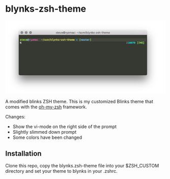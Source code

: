 # blynks-zsh-theme

![Blynks ZSH Theme iTerm](blynks-zsh-theme-iterm.png)

A modified blinks ZSH theme. This is my customized Blinks theme that comes with the [oh-my-zsh](https://github.com/robbyrussell/oh-my-zsh) framework.

Changes:
  * Show the vi-mode on the right side of the prompt
  * Slightly slimmed down prompt
  * Some colors have been changed

## Installation
Clone this repo, copy the blynks.zsh-theme file into your $ZSH\_CUSTOM directory and set your theme to blynks in your .zshrc.

